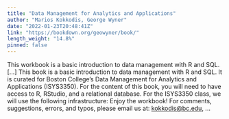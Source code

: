 ```yaml
---
title: "Data Management for Analytics and Applications"
author: "Marios Kokkodis, George Wyner"
date: "2022-01-23T20:48:41Z"
link: "https://bookdown.org/geowyner/book/"
length_weight: "14.8%"
pinned: false
---
```


This workbook is a basic introduction to data management with R and SQL. [...] This book is a basic introduction to data management with R and SQL. It is curated for Boston College’s Data Management for Analytics and Applications (ISYS3350). For the content of this book, you will need to have access to R, RStudio, and a relational database. For the ISYS3350 class, we will use the following infrastructure: Enjoy the workbook! For comments, suggestions, errors, and typos, please email us at: kokkodis@bc.edu, ...
